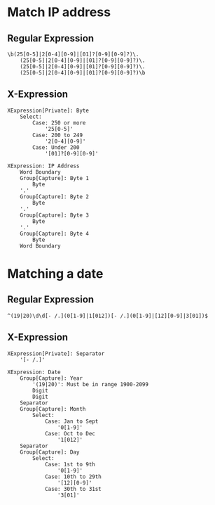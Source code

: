Match IP address
=================

Regular Expression
------------------

	\b(25[0-5]|2[0-4][0-9]|[01]?[0-9][0-9]?)\.
		(25[0-5]|2[0-4][0-9]|[01]?[0-9][0-9]?)\.
		(25[0-5]|2[0-4][0-9]|[01]?[0-9][0-9]?)\.
		(25[0-5]|2[0-4][0-9]|[01]?[0-9][0-9]?)\b

X-Expression
------------

	XExpression[Private]: Byte
		Select:
			Case: 250 or more
				'25[0-5]'
			Case: 200 to 249
				'2[0-4][0-9]'
			Case: Under 200
				'[01]?[0-9][0-9]'

	XExpression: IP Address
		Word Boundary
		Group[Capture]: Byte 1
			Byte
		'.'
		Group[Capture]: Byte 2
			Byte
		'.'
		Group[Capture]: Byte 3
			Byte
		'.'
		Group[Capture]: Byte 4
			Byte
		Word Boundary


Matching a date
===============

Regular Expression
------------------

	^(19|20)\d\d[- /.](0[1-9]|1[012])[- /.](0[1-9]|[12][0-9]|3[01])$

X-Expression
------------

	XExpression[Private]: Separator
		'[- /.]'

	XExpression: Date
		Group[Capture]: Year
			'(19|20)': Must be in range 1900-2099
			Digit
			Digit
		Separator
		Group[Capture]: Month
			Select:
				Case: Jan to Sept
					'0[1-9]'
				Case: Oct to Dec
					'1[012]'
		Separator
		Group[Capture]: Day
			Select:
				Case: 1st to 9th
					'0[1-9]'
				Case: 10th to 29th
					'[12][0-9]'
				Case: 30th to 31st
					'3[01]'
